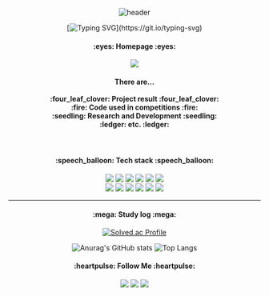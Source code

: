 <!--
**park-sangeun/Park-sangeun** is a ✨ _special_ ✨ repository because its `README.md` (this file) appears on your GitHub profile.

Here are some ideas to get you started:

- 🔭 I’m currently working on ...
- 🌱 I’m currently learning ...
- 👯 I’m looking to collaborate on ...
- 🤔 I’m looking for help with ...
- 💬 Ask me about ...
- 📫 How to reach me: ...
- 😄 Pronouns: ...
- ⚡ Fun fact: ...
-->
<div align="center">

![header](https://capsule-render.vercel.app/api?type=waving&text=Sangeun's%20Github&height=200&animation=fadeIn&color=gradient&fontSize=60)

[![Typing SVG](https://readme-typing-svg.demolab.com/?lines=Welcome.+I+am+Sangeun+Park.)](https://git.io/typing-svg)

  <h4> :eyes: Homepage :eyes: </h4>
  <a href="https://sites.google.com/view/sangeunpark" target="_blank"><img src="https://img.shields.io/badge/Homepage-009BD5?style=flat&logo=Homepage&logoColor=white"/></a>
  </br>
  
  <h4> There are... </br></br>
  :four_leaf_clover: Project result :four_leaf_clover: </br>
  :fire: Code used in competitions :fire:  </br>
  :seedling: Research and Development :seedling: </br>
  :ledger: etc. :ledger:</br>
  </h4>  
  
  </br>

  <h4 align="center">:speech_balloon: Tech stack :speech_balloon:</h4>

  <img src="https://img.shields.io/badge/Python-3776AB?style=for-the-badge&logo=python&logoColor=white">
  <img src="https://img.shields.io/badge/C++-00599C?style=for-the-badge&logo=cplusplus&logoColor=white">
  <img src="https://img.shields.io/badge/C-A8B9CC?style=for-the-badge&logo=c&logoColor=white">
  <img src="https://img.shields.io/badge/Spring Boot-6DB33F?style=for-the-badge&logo=springboot&logoColor=white">
  <img src="https://img.shields.io/badge/Spring-6DB33F?style=for-the-badge&logo=Spring&logoColor=white">
  <img src="https://img.shields.io/badge/Java-007396?style=for-the-badge&logo=Java&logoColor=white">

  <br/>
  <img src="https://img.shields.io/badge/MySQL-4479A1?style=for-the-badge&logo=mysql&logoColor=white">
  <img src="https://img.shields.io/badge/Docker-2496ED?style=for-the-badge&logo=docker&logoColor=white">
  <img src="https://img.shields.io/badge/Oracle-F80000?style=for-the-badge&logo=oracle&logoColor=white">
  <img src="https://img.shields.io/badge/HTML5-E34F26?style=for-the-badge&logo=html5&logoColor=white">
  <img src="https://img.shields.io/badge/CSS3-1572B6?style=for-the-badge&logo=css3&logoColor=white">
  <img src="https://img.shields.io/badge/JavaScript-F7DF1E?style=for-the-badge&logo=JavaScript&logoColor=white">

  
  <hr>
  <h4> :mega: Study log :mega:</h4>
  
  [![Solved.ac Profile](http://mazassumnida.wtf/api/v2/generate_badge?boj=pse0219)](https://solved.ac/pse0219/)

  ![Anurag's GitHub stats](https://github-readme-stats.vercel.app/api?username=park-sangeun&show_icons=true&theme=radical)
  ![Top Langs](https://github-readme-stats.vercel.app/api/top-langs/?username=park-sangeun&theme=radical)
  
  <h4 align="center">:heartpulse: Follow Me :heartpulse:</h4>
  <a href="https://www.linkedin.com/in/sangeun-park-737912309/" target="_blank"><img src="https://img.shields.io/badge/LinkedIn-0A66C2?style=flat-square&logo=LinkedIn&logoColor=white"/></a>
  <a href="https://www.instagram.com/eun_ddong_ddong/" target="_blank"><img src="https://img.shields.io/badge/Instagram-FF0069?style=flat-square&logo=Instagram&logoColor=white"/></a>
  <a href="parksangeun0219@gmail.com" target="_blank"><img src="https://img.shields.io/badge/Gmail-EA4335?style=flat-square&logo=Gmail&logoColor=white"/></a>

</div>

